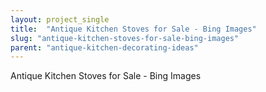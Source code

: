 ```yaml
---
layout: project_single
title:  "Antique Kitchen Stoves for Sale - Bing Images"
slug: "antique-kitchen-stoves-for-sale-bing-images"
parent: "antique-kitchen-decorating-ideas"
---
```

Antique Kitchen Stoves for Sale - Bing Images